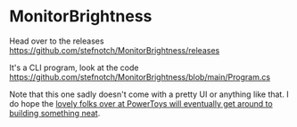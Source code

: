 # MonitorBrightness

Head over to the releases https://github.com/stefnotch/MonitorBrightness/releases

It's a CLI program, look at the code https://github.com/stefnotch/MonitorBrightness/blob/main/Program.cs

Note that this one sadly doesn't come with a pretty UI or anything like that. I do hope the [lovely folks over at PowerToys will eventually get around to building something neat](https://github.com/microsoft/PowerToys/issues/1052).
